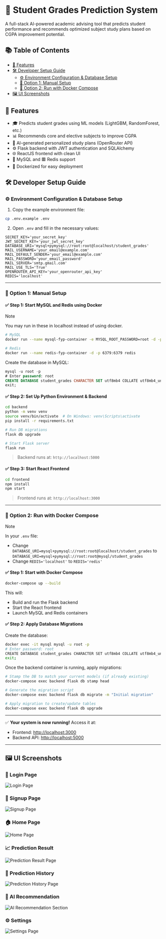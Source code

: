 # 🧠 Student Grades Prediction System

A full-stack AI-powered academic advising tool that predicts student performance and recommends optimized subject study plans based on CGPA improvement potential.

## 📚 Table of Contents

- [🚀 Features](#-features)
- [🛠️ Developer Setup Guide](#️-developer-setup-guide)
  - [⚙️ Environment Configuration & Database Setup](#️-environment-configuration--database-setup)
  - [🧪 Option 1: Manual Setup](#-option-1-manual-setup)
  - [🐳 Option 2: Run with Docker Compose](#-option-2-run-with-docker-compose)
- [🖼️ UI Screenshots](#️-ui-screenshots)

## 🚀 Features

- 🎓 Predicts student grades using ML models (LightGBM, RandomForest, etc.)
- 📊 Recommends core and elective subjects to improve CGPA
- 🧠 AI-generated personalized study plans (OpenRouter API)
- ⚙️ Flask backend with JWT authentication and SQLAlchemy
- 🌐 ReactJS frontend with clean UI
- 🐬 MySQL and 🟥 Redis support
- 🐳 Dockerized for easy deployment

## 🛠️ Developer Setup Guide

### ⚙️ Environment Configuration & Database Setup

1. Copy the example environment file:

```bash
cp .env.example .env
```

2. Open `.env` and fill in the necessary values:

```env
SECRET_KEY='your_secret_key'
JWT_SECRET_KEY='your_jwt_secret_key'
DATABASE_URI='mysql+pymysql://root:root@localhost/student_grades'
MAIL_USERNAME='your_email@example.com'
MAIL_DEFAULT_SENDER='your_email@example.com'
MAIL_PASSWORD='your_email_password'
MAIL_SERVER='smtp.gmail.com'
MAIL_USE_TLS='True'
OPENROUTER_API_KEY='your_openrouter_api_key'
REDIS='localhost'
```

---

### 🧪 Option 1: Manual Setup

#### ✅ Step 1: Start MySQL and Redis using Docker

> [!NOTE]
> You may run in these in localhost instead of using docker.

```bash
# MySQL
docker run --name mysql-fyp-container -e MYSQL_ROOT_PASSWORD=root -d -p 3306:3306 mysql:latest

# Redis
docker run --name redis-fyp-container -d -p 6379:6379 redis
```

Create the database in MySQL:

```sql
mysql -u root -p
# Enter password: root
CREATE DATABASE student_grades CHARACTER SET utf8mb4 COLLATE utf8mb4_unicode_ci;
exit;
```

#### ✅ Step 2: Set Up Python Environment & Backend

```bash
cd backend
python -m venv venv
source venv/bin/activate  # On Windows: venv\Scripts\activate
pip install -r requirements.txt

# Run DB migrations
flask db upgrade

# Start Flask server
flask run
```

> Backend runs at: `http://localhost:5000`

#### ✅ Step 3: Start React Frontend

```bash
cd frontend
npm install
npm start
```

> Frontend runs at: `http://localhost:3000`

---

### 🐳 Option 2: Run with Docker Compose

> [!NOTE]  
> In your `.env` file:
>
> - Change `DATABASE_URI=mysql+pymysql://root:root@localhost/student_grades`
>   to `DATABASE_URI=mysql+pymysql://root:root@mysql/student_grades`
> - Change `REDIS='localhost'` to `REDIS='redis'`

#### ✅ Step 1: Start with Docker Compose

```bash
docker-compose up --build
```

This will:

- Build and run the Flask backend
- Start the React frontend
- Launch MySQL and Redis containers

#### ✅ Step 2: Apply Database Migrations

Create the database:

```bash
docker exec -it mysql mysql -u root -p
# Enter password: root
CREATE DATABASE student_grades CHARACTER SET utf8mb4 COLLATE utf8mb4_unicode_ci;
exit;
```

Once the backend container is running, apply migrations:

```bash
# Stamp the DB to match your current models (if already existing)
docker-compose exec backend flask db stamp head

# Generate the migration script
docker-compose exec backend flask db migrate -m "Initial migration"

# Apply migration to create/update tables
docker-compose exec backend flask db upgrade
```

---

✅ **Your system is now running!**
Access it at:

- Frontend: [http://localhost:3000](http://localhost:3000)
- Backend API: [http://localhost:5000](http://localhost:5000)

---

## 🖼️ UI Screenshots

### 🔐 Login Page

![Login Page](img/login.png)

### 📝 Signup Page

![Signup Page](img/signup.png)

### 🏠 Home Page

![Home Page](img/homepage.png)

### 📈 Prediction Result

![Prediction Result Page](img/prediction_result.png)

### 🧾 Prediction History

![Prediction History Page](img/prediction_history.png)

### 🤖 AI Recommendation

![AI Recommendation Section](img/ai_recommendation.png)

### ⚙️ Settings

![Settings Page](img/settings.png)

```

```
